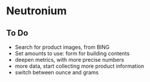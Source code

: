 # Neutronium
## To Do

- Search for product images, from BING
- Set amounts to use: form for building contents
- deepen metrics, with more precise numbers
- more data, start collecting more product information
- switch between ounce and grams
